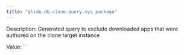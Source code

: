 ```yaml
---
title: "glide.db.clone.query.sys_package"
---
```


Description: Generated query to exclude downloaded apps that were authored on the clone target instance

Value: ``